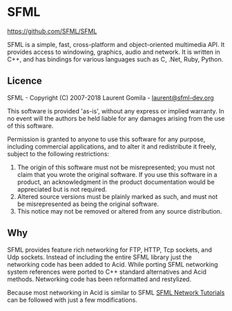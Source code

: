 # SFML

https://github.com/SFML/SFML

SFML is a simple, fast, cross-platform and object-oriented multimedia API. It provides access to windowing, graphics, audio and network. It is written in C++, and has bindings for various languages such as C, .Net, Ruby, Python.

## Licence

SFML - Copyright (C) 2007-2018 Laurent Gomila - laurent@sfml-dev.org

This software is provided 'as-is', without any express or implied warranty. In no event will the authors be held liable for any damages arising from the use of this software.

Permission is granted to anyone to use this software for any purpose, including commercial applications, and to alter it and redistribute it freely, subject to the following restrictions:

  1. The origin of this software must not be misrepresented; you must not claim that you wrote the original software.  If you use this software in a product, an acknowledgment in the product documentation would be appreciated but is not required.
  2. Altered source versions must be plainly marked as such, and must not be misrepresented as being the original software.
  3. This notice may not be removed or altered from any source distribution.

## Why

SFML provides feature rich networking for FTP, HTTP, Tcp sockets, and Udp sockets. Instead of including the entire SFML library just the networking code has been added to Acid. While porting SFML networking system references were ported to C++ standard alternatives and Acid methods. Networking code has been reformatted and restylized.

Because most networking in Acid is similar to SFML [SFML Network Tutorials](https://www.sfml-dev.org/tutorials/2.5/#network-module) can be followed with just a few modifications.
